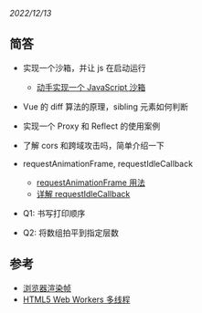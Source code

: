 _2022/12/13_

## 简答

- 实现一个沙箱，并让 js 在启动运行

  - [动手实现一个 JavaScript 沙箱](https://developer.aliyun.com/article/1050681)

- Vue 的 diff 算法的原理，sibling 元素如何判断
- 实现一个 Proxy 和 Reflect 的使用案例
- 了解 cors 和跨域攻击吗，简单介绍一下
- requestAnimationFrame, requestIdleCallback

  - [requestAnimationFrame 用法](https://juejin.cn/post/6844903649366245384)
  - [详解 requestIdleCallback](https://juejin.cn/post/6844904081463443463)

- Q1: 书写打印顺序
- Q2: 将数组拍平到指定层数

## 参考

- [浏览器渲染帧](https://www.jianshu.com/p/15921f80c2c5)
- [HTML5 Web Workers 多线程](https://www.jianshu.com/p/9bb4265d94d6)
